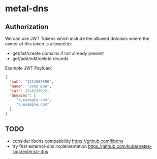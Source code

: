 # metal-dns

## Authorization

We can use JWT Tokens which include the allowed domains where the owner of this token is allowed to:

- get/list/create domains if not already present
- get/add/edit/delete records

Example JWT Payload:

```json
{
  "sub": "1234567890",
  "name": "John Doe",
  "iat": 1516239022,
  "domains": [
     "a.example.com",
     "b.example.com"
  ]
}
```

## TODO

- consider libdns compatibility https://github.com/libdns
- try first external-dns implementation https://github.com/kubernetes-sigs/external-dns

